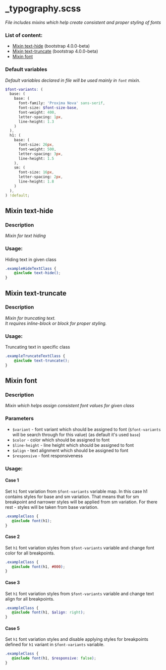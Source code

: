 # _typography.scss
_File includes mixins which help create consistent and proper styling of fonts_

### List of content:

- [Mixin text-hide](#mixin-text-hide) (bootstrap 4.0.0-beta)
- [Mixin text-truncate](#mixin-text-truncate) (bootstrap 4.0.0-beta)
- [Mixin font](#mixin-font)


### Default variables
_Default variables declared in file will be used mainly in ```font``` mixin._

```scss
$font-variants: (
  base: (
    base: (
      font-family: 'Proxima Nova' sans-serif,
      font-size: $font-size-base,
      font-weight: 400,
      letter-spacing: 1px,
      line-height: 1.3
    )
  ),
  h1: (
    base: (
      font-size: 26px,
      font-weight: 500,
      letter-spacing: 3px,
      line-height: 1.5
    ),
    sm: (
      font-size: 16px,
      letter-spacing: 2px,
      line-height: 1.8
    )
  ),
) !default;
```

## Mixin text-hide

### Description
_Mixin for text hiding_

### Usage: 
Hiding text in given class

```scss
.exampleHideTextClass {
    @include text-hide();
}
```

## Mixin text-truncate

### Description
_Mixin for truncating text.<br />
It requires inline-block or block for proper styling._

### Usage: 
Truncating text in specific class

```scss
.exampleTruncateTextClass {
    @include text-truncate();
}
```


## Mixin font

### Description
_Mixin which helps assign consistent font values for given class_

### Parameters
- `$variant` - font variant which should be assigned to font (```$font-variants``` will be search through for this value) (as default it's used ```base```)
- `$color` - color which should be assigned to font
- `$line-height` - line height which should be assigned to font
- `$align` - text alignment which should be assigned to font
- `$responsive` - font responsiveness

### Usage: 

#### Case 1
Set `h1` font variation from `$font-variants` variable map.
In this case h1 contains styles for base and sm variation. 
That means that for sm breakpoint and narrower styles will be applied from sm variation. 
For there rest - styles will be taken from base variation.

```scss
.exampleClass {
   @include font(h1);
}
```

#### Case 2
Set `h1` font variation styles from `$font-variants` variable and change font color for all breakpoints.

```scss
.exampleClass {
   @include font(h1, #000);
}
```

#### Case 3
Set `h1` font variation styles from `$font-variants` variable and change text align for all breakpoints.

```scss
.exampleClass {
   @include font(h1, $align: right);
}
```

#### Case 5
Set `h1` font variation styles and disable applying styles for breakpoints defined for `h1` variant in `$font-variants` variable.

```scss
.exampleClass {
   @include font(h1, $responsive: false);
}
```
